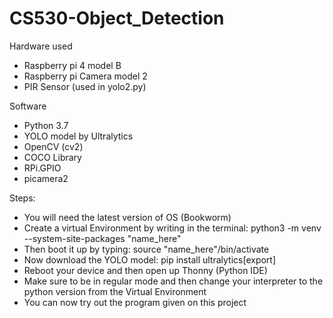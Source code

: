 # CS530-Object_Detection
Hardware used
 - Raspberry pi 4 model B
 - Raspberry pi Camera model 2
 - PIR Sensor (used in yolo2.py)

Software
 - Python 3.7
 - YOLO model by Ultralytics
 - OpenCV (cv2)
 - COCO Library
 - RPi.GPIO
 - picamera2

Steps:
- You will need the latest version of OS (Bookworm)
- Create a virtual Environment by writing in the terminal: python3 -m venv --system-site-packages "name_here"
- Then boot it up by typing: source "name_here"/bin/activate
- Now download the YOLO model: pip install ultralytics[export]
- Reboot your device and then open up Thonny (Python IDE)
- Make sure to be in regular mode and then change your interpreter to the python version from the Virtual Environment
- You can now try out the program given on this project
